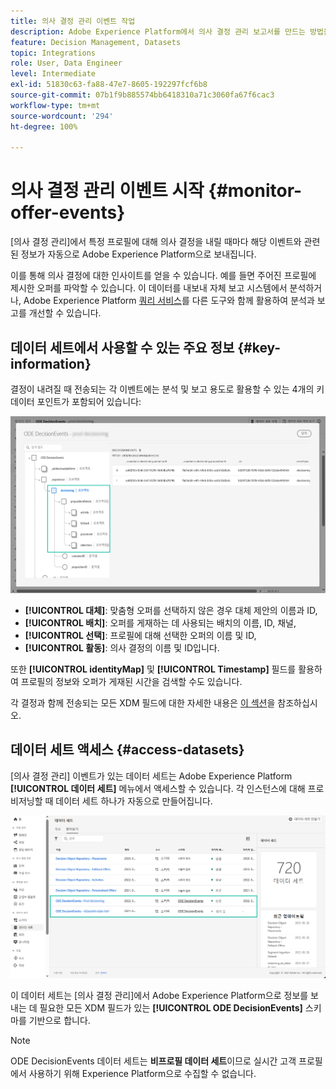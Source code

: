 ```yaml
---
title: 의사 결정 관리 이벤트 작업
description: Adobe Experience Platform에서 의사 결정 관리 보고서를 만드는 방법을 알아봅니다.
feature: Decision Management, Datasets
topic: Integrations
role: User, Data Engineer
level: Intermediate
exl-id: 51830c63-fa88-47e7-8605-192297fcf6b8
source-git-commit: 07b1f9b885574bb6418310a71c3060fa67f6cac3
workflow-type: tm+mt
source-wordcount: '294'
ht-degree: 100%

---
```


# 의사 결정 관리 이벤트 시작 {#monitor-offer-events}

[의사 결정 관리]에서 특정 프로필에 대해 의사 결정을 내릴 때마다 해당 이벤트와 관련된 정보가 자동으로 Adobe Experience Platform으로 보내집니다.

이를 통해 의사 결정에 대한 인사이트를 얻을 수 있습니다. 예를 들면 주어진 프로필에 제시한 오퍼를 파악할 수 있습니다. 이 데이터를 내보내 자체 보고 시스템에서 분석하거나, Adobe Experience Platform [쿼리 서비스](https://experienceleague.adobe.com/docs/experience-platform/query/home.html?lang=ko)를 다른 도구와 함께 활용하여 분석과 보고를 개선할 수 있습니다.

## 데이터 세트에서 사용할 수 있는 주요 정보 {#key-information}

결정이 내려질 때 전송되는 각 이벤트에는 분석 및 보고 용도로 활용할 수 있는 4개의 키 데이터 포인트가 포함되어 있습니다:

![](../assets/events-dataset-preview.png)

* **[!UICONTROL 대체]**: 맞춤형 오퍼를 선택하지 않은 경우 대체 제안의 이름과 ID,
* **[!UICONTROL 배치]**: 오퍼를 게재하는 데 사용되는 배치의 이름, ID, 채널,
* **[!UICONTROL 선택]**: 프로필에 대해 선택한 오퍼의 이름 및 ID,
* **[!UICONTROL 활동]**: 의사 결정의 이름 및 ID입니다.

또한 **[!UICONTROL identityMap]** 및 **[!UICONTROL Timestamp]** 필드를 활용하여 프로필의 정보와 오퍼가 게재된 시간을 검색할 수도 있습니다.

각 결정과 함께 전송되는 모든 XDM 필드에 대한 자세한 내용은 [이 섹션](xdm-fields.md)을 참조하십시오.

## 데이터 세트 액세스 {#access-datasets}

[의사 결정 관리] 이벤트가 있는 데이터 세트는 Adobe Experience Platform **[!UICONTROL 데이터 세트]** 메뉴에서 액세스할 수 있습니다. 각 인스턴스에 대해 프로비저닝할 때 데이터 세트 하나가 자동으로 만들어집니다.

![](../assets/events-datasets-list.png)

이 데이터 세트는 [의사 결정 관리]에서 Adobe Experience Platform으로 정보를 보내는 데 필요한 모든 XDM 필드가 있는 **[!UICONTROL ODE DecisionEvents]** 스키마를 기반으로 합니다.

>[!NOTE]
>
>ODE DecisionEvents 데이터 세트는 **비프로필 데이터 세트**&#x200B;이므로 실시간 고객 프로필에서 사용하기 위해 Experience Platform으로 수집할 수 없습니다.
